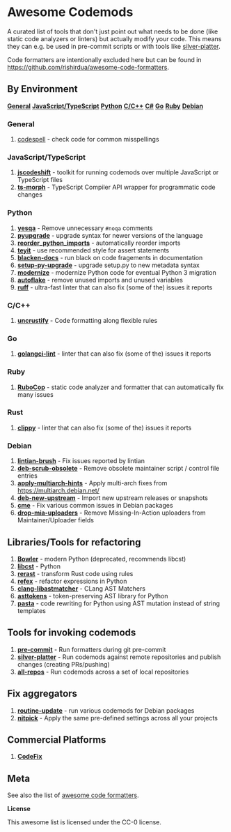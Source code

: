 # Awesome Codemods

A curated list of tools that don't just point out what needs to be done
(like static code analyzers or linters) but actually modify your code. This means
they can e.g. be used in pre-commit scripts or with tools like
[silver-platter](https://github.com/jelmer/silver-platter).

Code formatters are intentionally excluded here but can be found in
https://github.com/rishirdua/awesome-code-formatters.

## By Environment

[**General**](#general)
[**JavaScript/TypeScript**](#javascripttypescript)
[**Python**](#python)
[**C/C++**](#cc)
[**C#**](#c)
[**Go**](#go)
[**Ruby**](#ruby)
[**Debian**](#debian)

### General

1. [codespell](https://github.com/codespell-project/codespell) -  check code for common misspellings

### JavaScript/TypeScript

1. [**jscodeshift**](https://github.com/facebook/jscodeshift) - toolkit for running codemods over multiple JavaScript or TypeScript files
2. [**ts-morph**](https://github.com/dsherret/ts-morph) - TypeScript Compiler API wrapper for programmatic code changes

### Python

1. [**yesqa**](https://github.com/asottile/yesqa) - Remove unnecessary ``#noqa`` comments
2. [**pyupgrade**](https://github.com/asottile/pyupgrade) - upgrade syntax for newer versions of the language
3. [**reorder_python_imports**](https://github.com/asottile/reorder_python_imports) - automatically reorder imports
4. [**teyit**](https://github.com/isidentical/teyit) - use recommended style for assert statements
5. [**blacken-docs**](https://github.com/asottile/blacken-docs) - run black on code fragements in documentation
6. [**setup-py-upgrade**](https://github.com/asottile/setup-py-upgrade) - upgrade setup.py to new metadata syntax
7.  [**modernize**](https://github.com/pycqa/modernize) - modernize Python code for eventual Python 3 migration
8.  [**autoflake**](https://github.com/pycqa/autoflake) - remove unused imports and unused variables
9. [**ruff**](https://github.com/astral-sh/ruff) - ultra-fast linter that can also fix (some of the) issues it reports

### C/C++

1. [**uncrustify**](https://github.com/uncrustify/uncrustify) - Code formatting along flexible rules

### Go

1. [**golangci-lint**](https://golangci-lint.run/) - linter that can also fix (some of the) issues it reports

### Ruby

1. [**RuboCop**](https://github.com/rubocop/rubocop) - static code analyzer and formatter that can automatically fix many issues

### Rust

1. [**clippy**](https://github.com/rust-lang/rust-clippy) - linter that can also fix (some of the) issues it reports

### Debian

1. [**lintian-brush**](https://salsa.debian.org/jelmer/lintian-brush) - Fix issues reported by lintian
2. [**deb-scrub-obsolete**](https://salsa.debian.org/jelmer/lintian-brush) - Remove obsolete maintainer script / control file entries
3. [**apply-multiarch-hints**](https://salsa.debian.org/jelmer/lintian-brush) - Apply multi-arch fixes from https://multiarch.debian.net/
4. [**deb-new-upstream**](https://github.com/breezy-team/breezy) - Import new upstream releases or snapshots
5. [**cme**](https://packages.debian.org/cme) - Fix various common issues in Debian packages
6. [**drop-mia-uploaders**](https://salsa.debian.org/jelmer/debmutate) - Remove Missing-In-Action uploaders from Maintainer/Uploader fields

## Libraries/Tools for refactoring

1. [**Bowler**](https://github.com/facebookincubator/Bowler) - modern Python (deprecated, recommends libcst)
2. [**libcst**](https://github.com/instagram/libcst) - Python
3. [**rerast**](https://github.com/google/rerast) - transform Rust code using rules
4. [**refex**](https://github.com/ssbr/refex) - refactor expressions in Python
5. [**clang-libastmatcher**](https://clang.llvm.org/docs/LibASTMatchersTutorial.html#intermezzo-learn-ast-matcher-basics) - CLang AST Matchers
6. [**asttokens**](https://github.com/gristlabs/asttokens) - token-preserving AST library for Python
7. [**pasta**](https://github.com/google/pasta) - code rewriting for Python using AST mutation instead of string templates

## Tools for invoking codemods

1. [**pre-commit**](https://www.pre-commit.com/) - Run formatters during git pre-commit
2. [**silver-platter**](https://github.com/jelmer/silver-platter) - Run codemods against remote repositories and publish changes (creating PRs/pushing)
3. [**all-repos**](https://github.com/asottile/all-repos) - Run codemods across a set of local repositories

## Fix aggregators

1. [**routine-update**](https://salsa.debian.org/science-team/routine-update) - run various codemods for Debian packages
2. [**nitpick**](https://github.com/andreoliwa/nitpick) - Apply the same pre-defined settings across all your projects

## Commercial Platforms

1. [**CodeFix**](https://www.devgraph.com/codefix/)

## Meta

See also the list of [awesome code formatters](https://github.com/rishirdua/awesome-code-formatters).

**License**

This awesome list is licensed under the CC-0 license.
